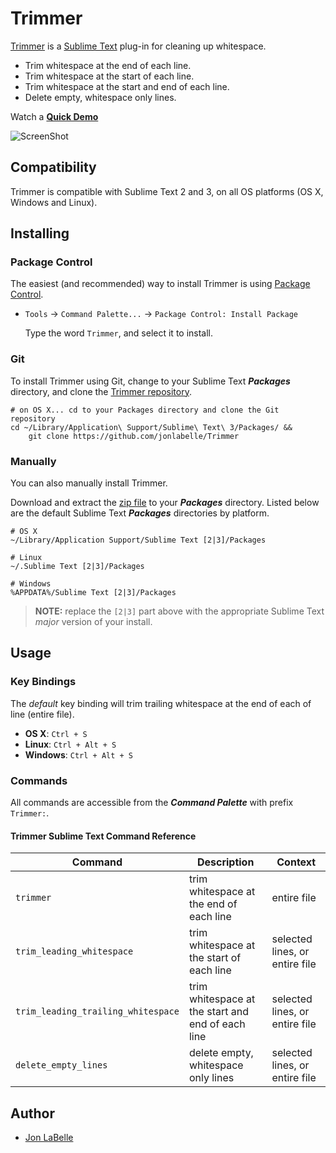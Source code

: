 Trimmer
=======

[Trimmer](http://jonlabelle.github.io/Trimmer/) is a [Sublime Text](http://www.sublimetext.com) plug-in for cleaning up whitespace.
 
- Trim whitespace at the end of each line.
- Trim whitespace at the start of each line.
- Trim whitespace at the start and end of each line.
- Delete empty, whitespace only lines.

Watch a [**Quick Demo**](https://raw.githubusercontent.com/jonlabelle/Trimmer/gh-pages/images/trimmer_demo.gif)
 
![ScreenShot](https://raw.github.com/jonlabelle/Trimmer/gh-pages/images/trimmer_ss_cmd_palette.png)
  
## Compatibility

Trimmer is compatible with Sublime Text 2 and 3, on all OS platforms (OS X, Windows and Linux).

## Installing

### Package Control

The easiest (and recommended) way to install Trimmer is using [Package Control](https://sublime.wbond.net).

- `Tools` -> `Command Palette...` -> `Package Control: Install Package`  
  
  Type the word `Trimmer`, and select it to install.

### Git

To install Trimmer using Git, change to your Sublime Text ***Packages*** directory, and clone the [Trimmer repository](https://github.com/jonlabelle/Trimmer).

	# on OS X... cd to your Packages directory and clone the Git repository
	cd ~/Library/Application\ Support/Sublime\ Text\ 3/Packages/ &&
	    git clone https://github.com/jonlabelle/Trimmer

### Manually

You can also manually install Trimmer.

Download and extract the [zip file](https://github.com/jonlabelle/Trimmer/zipball/master) to your ***Packages*** directory. Listed below are the default Sublime Text ***Packages*** directories by platform.

	# OS X
	~/Library/Application Support/Sublime Text [2|3]/Packages

	# Linux
	~/.Sublime Text [2|3]/Packages

	# Windows
	%APPDATA%/Sublime Text [2|3]/Packages

> **NOTE:** replace the `[2|3]` part above with the appropriate Sublime Text *major* version of your install.

## Usage

### Key Bindings

The *default* key binding will trim trailing whitespace at the end of each of line (entire file).

- **OS X**: `Ctrl + S`
- **Linux**: `Ctrl + Alt + S`
- **Windows**: `Ctrl + Alt + S`

### Commands

All commands are accessible from the ***Command Palette*** with prefix `Trimmer:`.

#### Trimmer Sublime Text Command Reference

|              Command               |                    Description                    |            Context             |
| ---------------------------------- | ------------------------------------------------- | ------------------------------ |
| `trimmer`                          | trim whitespace at the end of each line           | entire file                    |
| `trim_leading_whitespace`          | trim whitespace at the start of each line         | selected lines, or entire file |
| `trim_leading_trailing_whitespace` | trim whitespace at the start and end of each line | selected lines, or entire file |
| `delete_empty_lines`               | delete empty, whitespace only lines               | selected lines, or entire file |


## Author

- [Jon LaBelle](http://jonlabelle.com/)
